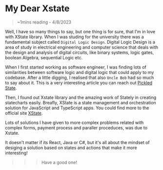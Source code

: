 # My Dear Xstate

> ~1mins reading -
>4/8/2023



Well, I have so many things to say, but one thing is for sure, that I'm in love with XState library.
When I was studing for the university there was a fundamental subject called `Digital Logic Design`.
Digital Logic Design is a area of study in electrical engineering and computer science that deals with the design and analysis of digital circuits, like binary systems, logic gates, boolean Algebra, sequential Logic etc.

When I first started working as software engineer, I was finding lots of similarities between software logic and digital logic that could apply to my codebase. After a little digging, I realised that also `Uncle Bob` had so much to say about it. This is a very interesting article you can reach out [Pickled State](https://blog.cleancoder.com/uncle-bob/2018/06/06/PickledState.html).

Then, I found out Xstate library and the amazing work of Stately in creating statecharts easily. Breafly,
XState is a state management and orchestration solution for JavaScript and TypeScript apps. You could find more to the official site [XState](https://stately.ai/docs/xstate).


Lots of solutions I have given to more complex problems related with complex forms, payment process and paraller proceduces, 
was due to Xstate.

It doesn't matter if its React, Java or C#, but it's all about the mindset of desiging a solution based on states and actions that make it more interesting!


> > > Have a good one!
